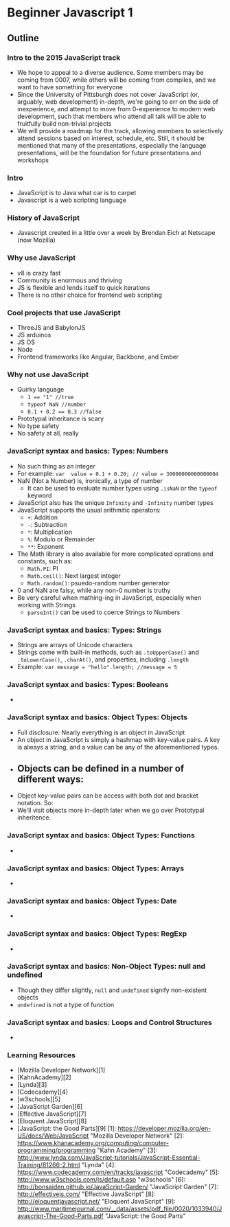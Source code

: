 # Beginner Javascript 1

## Outline

### Intro to the 2015 JavaScript track
- We hope to appeal to a diverse audience. Some members may be coming from 0007, while others will be coming from compiles, and we want to have something for everyone
- Since the University of Pittsburgh does not cover JavaScript (or, arguably, web development) in-depth, we're going to err on the side of inexperience, and attempt to move from 0-experience to modern web development, such that members who attend all talk will be able to fruitfully build non-trivial projects
- We will provide a roadmap for the track, allowing members to selectively attend sessions based on interest, schedule, etc. Still, it should be mentioned that many of the presentations, especially the language presentations, will be the foundation for future presentations and workshops

### Intro
- JavaScript is to Java what car is to carpet
- Javascript is a web scripting language

### History of JavaScript
- Javascript created in a little over a week by Brendan Eich at Netscape (now Mozilla)

### Why use JavaScript
- v8 is crazy fast
- Community is enormous and thriving
- JS is flexible and lends itself to quick iterations
- There is no other choice for frontend web scripting

### Cool projects that use JavaScript
- ThreeJS and BabylonJS
- JS arduinos
- JS OS
- Node
- Frontend frameworks like Angular, Backbone, and Ember

### Why not use JavaScript
- Quirky language
  - `1 == "1" //true`
  - `typeof NaN //number`
  - `0.1 + 0.2 == 0.3 //false`
- Prototypal inheritance is scary
- No type safety
- No safety at all, really

### JavaScript syntax and basics: Types: Numbers
- No such thing as an integer
- For example:  `var  value = 0.1 + 0.20; // value = 30000000000000004`
- NaN (Not a Number) is, ironically, a type of number
  - It can be used to evaluate number types using `.isNaN` or the `typeof` keyword
- JavaScript also has the unique `Infinity` and `-Infinity` number types
- JavaScript supports the usual arithmitic operators:
  - `+`: Addition
  - `-`: Subtraction
  - `*`: Multiplication
  - `%`: Modulo or Remainder
  - `**`: Exponent
- The Math library is also available for more complicated oprations and constants, such as:
  - `Math.PI`: PI
  - `Math.ceil()`: Next largest integer
  - `Math.random()`: psuedo-random number generator
- 0 and NaN are falsy, while any non-0 number is truthy
- Be very careful when mathing-ing in JavaScript, especially when working with Strings
  - `parseInt()` can be used to coerce Strings to Numbers

### JavaScript syntax and basics: Types: Strings
- Strings are arrays of Unicode characters
- Strings come with built-in methods, such as `.toUpperCase()` and `.toLowerCase()`, `.charAt()`, and properties, including `.length`
- Example:  `var message = "hello".length; //message = 5`

### JavaScript syntax and basics: Types: Booleans
-

### JavaScript syntax and basics: Object Types: Objects
- Full disclosure: Nearly everything is an object in JavaScript
- An object in JavaScript is simply a hashmap with key-value pairs. A key is always a string, and a value can be any of the aforementioned types.
- Objects can be defined in a number of different ways:
  - 
- Object key-value pairs can be access with both dot and bracket notation. So:
- We'll visit objects more in-depth later when we go over Prototypal inheritence.

### JavaScript syntax and basics: Object Types: Functions
-

### JavaScript syntax and basics: Object Types: Arrays
-

### JavaScript syntax and basics: Object Types: Date
-

### JavaScript syntax and basics: Object Types: RegExp
-

### JavaScript syntax and basics: Non-Object Types: null and undefined
- Though they differ slightly, `null` and `undefined` signify non-existent objects
- `undefined` is not a type of function

### JavaScript syntax and basics: Loops and Control Structures
- 

### Learning Resources
- [Mozilla Developer Network][1]
- [KahnAcademy][2]
- [Lynda][3]
- [Codecademy][4]
- [w3schools][5]
- [JavaScript Garden][6]
- [Effective JavaScript][7]
- [Eloquent JavaScript][8]
- [JavaScript: the Good Parts][9]
[1]: https://developer.mozilla.org/en-US/docs/Web/JavaScript "Mozilla Developer Network"
[2]: https://www.khanacademy.org/computing/computer-programming/programming "Kahn Academy"
[3]: http://www.lynda.com/JavaScript-tutorials/JavaScript-Essential-Training/81266-2.html "Lynda"
[4]: https://www.codecademy.com/en/tracks/javascript "Codecademy"
[5]: http://www.w3schools.com/js/default.asp "w3schools"
[6]: http://bonsaiden.github.io/JavaScript-Garden/ "JavaScript Garden"
[7]: http://effectivejs.com/ "Effective JavaScript"
[8]: http://eloquentjavascript.net/ "Eloquent JavaScript"
[9]: http://www.maritimejournal.com/__data/assets/pdf_file/0020/1033940/Javascript-The-Good-Parts.pdf "JavaScript: the Good Parts"
